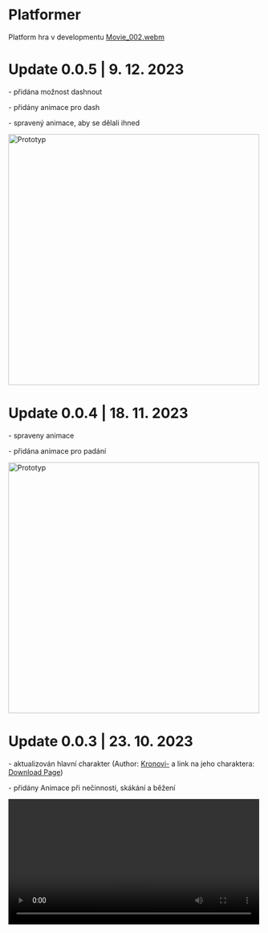 # Platformer
Platform hra v developmentu
[Movie_002.webm](https://github.com/VojtaKdo/Platformer/assets/115611828/4ac41f0d-f46c-4180-9dc9-5a865dd149e1)

<h1>Update 0.0.5 | 9. 12. 2023</h1>
<p>- přidána možnost dashnout</p>
<p>- přidány animace pro dash</p>
<p>- spravený animace, aby se dělali ihned</p>
<img src="https://github.com/VojtaKdo/Platformer/assets/115611828/0a9ee465-728e-4e2b-87b0-d2989e95eb51" alt="Prototyp" width="500px"/>

<h1>Update 0.0.4 | 18. 11. 2023</h1>
<p>- spraveny animace</p>
<p>- přidána animace pro padání</p>
<img src="https://github.com/VojtaKdo/Platformer/assets/115611828/e0c140a3-d9d0-4d12-9467-3c4cf123c23f" alt="Prototyp" width="500px"/>

<h1>Update 0.0.3 | 23. 10. 2023</h1>
<p>- aktualizován hlavní charakter (Author: <a href="https://darkpixel-kronovi.itch.io/">Kronovi-</a> a link na jeho charaktera: <a href="https://darkpixel-kronovi.itch.io/archer-hero?download">Download Page</a>)</p>
<p>- přidány Animace při nečinnosti, skákání a běžení</p>
<video src="https://github.com/VojtaKdo/Platformer/assets/115611828/4ac41f0d-f46c-4180-9dc9-5a865dd149e1" alt="Prototyp" width="500px"/>

<h1>Update 0.0.2 | 7. 10. 2023</h1>
<p>- přídán TileMap (https://anokolisa.itch.io/sidescroller-pixelart-sprites-asset-pack-forest-16x16)</p>
<p>- přidány kolize TileMapy a hráče</p>
<p>- přidán základní pohyb</p>
<p>- přidána kamera, která se pohybuje s hráčem</p>
<img src="https://github.com/VojtaKdo/Platformer/assets/115611828/6090819c-e0df-4fe1-8ccb-b184027c53e9" alt="Prototyp" width="500px"/>

<h1>Update 0.0.1 | 6. 10. 2023</h1>
<p>- přidán prototyp Hlavního Menu a načtení do scény hry</p>
<img src="https://github.com/VojtaKdo/Platformer/assets/115611828/8a54c752-60db-437b-b038-4581430ca612" alt="Prototyp" width="500px"/>

